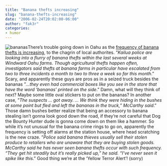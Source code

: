 ```yaml
---
title: "Banana thefts increasing"
slug: "banana-thefts-increasing"
date: "2006-02-24T20:02:00-06:00"
author: "fak3r"
categories:
- humor
---
```


![bananas](http://fak3r.com/wp-content/uploads/2006/06/bananas.jpg)There’s trouble going down in Oahu as the [frequency of banana thefts is increasing](http://starbulletin.com/2006/02/24/news/story11.html), to the chagrin of local authorites. ”_Kailua police are looking into a flurry of banana thefts within the last several weeks at Windward Oahu farms. Though agricultural thefts happen often, investigators said thefts at banana farms in particular have escalated from two to three incidents a month to two to three a week so far this month_.”  Scary, and apparently these guys are pros as in a seized truck besides the bananas ”_…they even had commercial boxes like you see in the store that have the word ‘bananas’ printed on the side_.”  Damn, what will they think of next?  Maybe some little oval stickers to put on the bananas?  In another case, ”_The suspects … got away. … We think they were hiding in the bushes at some point but fled and left the bananas in the truck,” McCarthy said_.”  Those damn bushes better realize that being an accessory to banana stealing isn’t gonna look good down the road, if they’re not careful that Dog the Bounty Hunter dude is gonna come down on them like a hammer.  So while it’s not unusual for the banana crime rings to go on, apparently the frequency is setting off alarms at the station house, where head scratching is the new craze.  ”_Police said banana thieves usually sell their stolen produce to retailers who are unaware that they are buying stolen goods. McCarthy said he has never seen banana thefts occur with such frequency. “They get hit steadily but it’s really picked up,” he said. “I’ve never seen it spike like this_.”  Good thing we’re at the ‘Yellow Terror Alert’! (sorry)

